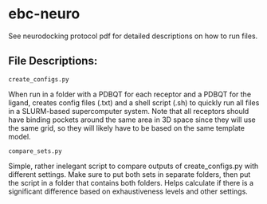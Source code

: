 # ebc-neuro

See neurodocking protocol pdf for detailed descriptions on how to run files.

## File Descriptions:
```
create_configs.py
```
When run in a folder with a PDBQT for each receptor and a PDBQT for the ligand, creates config files (.txt) and a shell script (.sh) to quickly run all files in a SLURM-based supercomputer system. Note that all receptors should have binding pockets around the same area in 3D space since they will use the same grid, so they will likely have to be based on the same template model.
```
compare_sets.py
```
Simple, rather inelegant script to compare outputs of create_configs.py with different settings. Make sure to put both sets in separate folders, then put the script in a folder that contains both folders. Helps calculate if there is a significant difference based on exhaustiveness levels and other settings.
